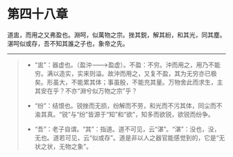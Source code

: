 # 第四十八章

道盅，而用之又弗盈也。淵呵，似萬物之宗。挫其鋭，解其紛，和其光，同其塵。湛呵似或存，吾不知其誰之子也，象帝之先。

---

> + “盅”：器虚也。（盈沖--->盈虚）。不盈：不穷。沖而用之，用乃不能穷。满以造实，实来则溢。故沖而用之，又复不盈，其为无穷亦已极矣。形虽大，不能累其体；事虽殷，不能充其量。万物舍此而求生，主其安在乎？不亦“淵兮似万物之宗”乎？
>
> + “纷”：结恨也。锐挫而无损，纷解而不劳，和光而不污其体，同尘而不渝其真。“锐”与“纷”皆源于“知”和“欲”，知多而欲锐，欲锐而纷争。
>
> + “吾”：老子自谓。“其”：指道。道不可见，云“湛”。“湛”：没也，没，无也。道若可见，云“似或存”。道是非以人之器官能感觉到的，它是“无状之状，无物之象”。

